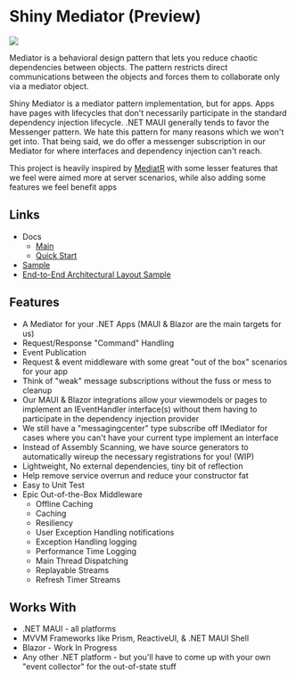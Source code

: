 # Shiny Mediator (Preview)

<a href="https://www.nuget.org/packages/Shiny.Mediator" target="_blank">
  <img src="https://buildstats.info/nuget/Shiny.Mediator?includePreReleases=true" />
</a>

Mediator is a behavioral design pattern that lets you reduce chaotic dependencies between objects. The pattern restricts direct communications between the objects and forces them to collaborate only via a mediator object.

Shiny Mediator is a mediator pattern implementation, but for apps.  Apps have pages with lifecycles that don't necessarily participate in the standard
dependency injection lifecycle.  .NET MAUI generally tends to favor the Messenger pattern.  We hate this pattern for many reasons
which we won't get into.  That being said, we do offer a messenger subscription in our Mediator for where interfaces
and dependency injection can't reach.

This project is heavily inspired by [MediatR](https://github.com/jbogard/mediatr) with some lesser features that we feel
were aimed more at server scenarios, while also adding some features we feel benefit apps

## Links
- Docs
  - [Main](https://shinylib.net/client/mediator/)
  - [Quick Start](https://shinylib.net/client/mediator/quick-start/)
- [Sample](https://github.com/shinyorg/mediator/tree/main/Sample)
- [End-to-End Architectural Layout Sample](https://github.com/shinyorg/mediatorsample)

## Features
- A Mediator for your .NET Apps (MAUI & Blazor are the main targets for us)
- Request/Response "Command" Handling
- Event Publication
- Request & event middleware with some great "out of the box" scenarios for your app
- Think of "weak" message subscriptions without the fuss or mess to cleanup
- Our MAUI & Blazor integrations allow your viewmodels or pages to implement an IEventHandler interface(s) without them having to participate in the dependency injection provider
- We still have a "messagingcenter" type subscribe off IMediator for cases where you can't have your current type implement an interface
- Instead of Assembly Scanning, we have source generators to automatically wireup the necessary registrations for you! (WIP)
- Lightweight, No external dependencies, tiny bit of reflection
- Help remove service overrun and reduce your constructor fat
- Easy to Unit Test
- Epic Out-of-the-Box Middleware
  - Offline Caching
  - Caching
  - Resiliency
  - User Exception Handling notifications
  - Exception Handling logging
  - Performance Time Logging
  - Main Thread Dispatching
  - Replayable Streams
  - Refresh Timer Streams

## Works With
- .NET MAUI - all platforms
- MVVM Frameworks like Prism, ReactiveUI, & .NET MAUI Shell
- Blazor - Work In Progress
- Any other .NET platform - but you'll have to come up with your own "event collector" for the out-of-state stuff